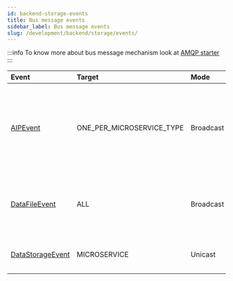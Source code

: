 ```yaml
---
id: backend-storage-events
title: Bus message events
sidebar_label: Bus message events
slug: /development/backend/storage/events/
---
```




:::info
To know more about bus message mechanism look at [AMQP starter](../../framework/starters/amqp/)
:::

 | Event    | Target   | Mode    | Description     |
 | :----    | :----    | :------ | :-----------    |
 | [AIPEvent](https://github.com/RegardsOss/regards-storage/blob/master/storage-domain/src/main/java/fr/cnes/regards/modules/storage/domain/event/AIPEvent.java) | ONE_PER_MICROSERVICE_TYPE | Broadcast | Biggest granularity information event on what's happening on an AIP. If you need informations on each StorageDataFile. |
 | [DataFileEvent](https://github.com/RegardsOss/regards-storage/blob/master/storage-domain/src/main/java/fr/cnes/regards/modules/storage/domain/event/DataFileEvent.java) | ALL | Broadcast | Events mainly for rs-order, gives information on StorageDataFile granularity, not AIP. |
 | [DataStorageEvent](https://github.com/RegardsOss/regards-storage/blob/master/storage-domain/src/main/java/fr/cnes/regards/modules/storage/domain/event/DataStorageEvent.java) | MICROSERVICE | Unicast | Published when a file is stored, deleted or restored |

